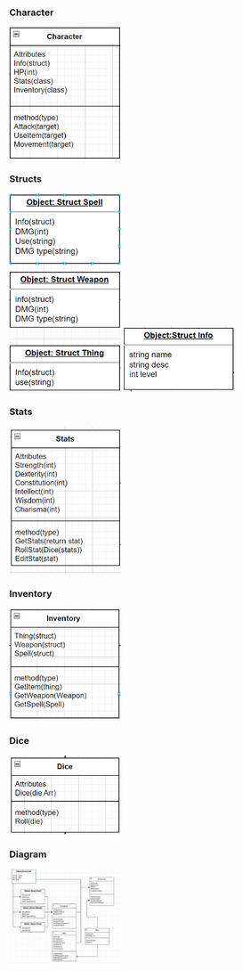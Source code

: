 ### Character
<img src="Assignments/AO5/Images/Chatacter.png" width="200">

### Structs
<img src="Assignments/AO5/Images/Structs.png" width="200">
<img src="Assignments/AO5/Images/InfoStruct.png" width="200">

### Stats
<img src="Assignments/AO5/Images/Stats.png" width="200">

### Inventory
<img src="Assignments/AO5/Images/Inventory.png" width="200">

### Dice
<img src="Assignments/AO5/Images/Dice.png" width="200">

### Diagram
<img src="https://github.com/KateM80/2143-OOP-morgan/blob/main/Assignments/AO5/Images/Diagram.png" width="200">

